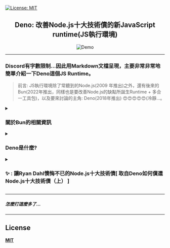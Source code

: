 [![License: MIT](https://img.shields.io/badge/License-MIT-blue.svg)](https://opensource.org/licenses/MIT)

<div align="center">

## Deno: 改善Node.js十大技術債的新JavaScript runtime(JS執行環境)

<img src="https://deno.com/images/artwork/v1.png?__frsh_c=7b3ed87c19927f28c2897b533f4123330facc9ed" alt="Demo">

</div>

---

### Discord有字數限制...因此用Markdown文檔呈現，主要非常非常地簡單介紹一下Deno這個JS Runtime。


> 前言: JS執行環境除了常聽到的Node.js(2009 年推出)之外，還有後來的Bun(2022年推出，同樣也是要改善Node.js的缺點所誕生Runtime + 多合一工具包)，以及要來討論的主角: Deno(2018年推出) 😍😍😍😍😍(冷靜...。


<details>
  <summary>

### 關於Bun的相關資訊

  </summary>

  - [官網](https://bun.sh/)
  - [Github](https://github.com/oven-sh/bun)
  - 開發者: [Jarred Sumner](https://github.com/Jarred-Sumner)
  - [原生支援 TypeScript](https://bun.sh/docs/runtime/typescript): 以往Node.js使用TS需使用其他套件(如: [ts-node](https://github.com/TypeStrong/ts-node) )，或編譯器(如: [tsc](https://nodejs.org/en/learn/getting-started/nodejs-with-typescript#examples ))去轉成JS執行
  - [使用Safari的JavaScriptCore引擎](https://developer.apple.com/documentation/javascriptcore)
  - 2023年9月份終於推出1.0正式版本:
    - [官方Blog](https://bun.sh/blog/bun-v1.0)
    - [Github Releases](https://github.com/oven-sh/bun/releases/tag/bun-v1.0.0)
    - [JavaScript執行環境Bun 1.0推出，可達Node.js的5倍速](https://www.ithome.com.tw/news/158705)
    - [A Quick Look at Bun 1.0 – The Node.js Alternative](https://www.freecodecamp.org/news/a-quick-look-at-bun-js/)
 - [Bun 是什麼? 為什麼要用 Bun? 它解決了哪些 Node.js 的問題?](https://www.explainthis.io/zh-hant/swe/what-is-bun)
 - [Bun vs Node.js](https://123davidbill.medium.com/%E7%AD%86%E8%A8%98-bun-vs-node-js-632b3a87e6a7)

 </details>

<details>
  <summary>

### Deno是什麼?

  </summary>

  - [官網](https://deno.com/)
  - [Github](https://github.com/denoland/deno)
  - 與Node.js同開發者: [Ryan Dahl](https://tinyclouds.org/)
  - [原生支援 TypeScript](https://docs.deno.com/runtime/manual/advanced/typescript/overview)
  - [與Node.js一樣使用[V8引擎](https://v8.dev/ )、以及[Rust語言](https://www.rust-lang.org/zh-TW )所構建的執行環境(Node.js使用C++)]
  - Deno Land(Deno的雲端Library、Modules):
    - Deno最大的特點就是引入模組不再過度依賴npm下載套件然後建立又肥又複雜的node_module目錄了，可使用CDN從雲端函式庫去引入，當然要[使用npm](https://docs.deno.com/runtime/manual/node) 還是可以的。
    - [Deno Standard Modules](https://deno.land/std): 標準函式庫
    - [Deno Third Party Modules](https://deno.land/x): 第三方函式庫
  - [Deno Deploy](https://deno.com/deploy): JavaScript應用的全球分散式serverless雲端平台，我自己的[網站](https://rexfox.deno.dev/ )也是架設在上面，速度非常快
    - [文檔](https://docs.deno.com/deploy/manual)
  - [Deno KV](https://docs.deno.com/kv/manual): Key-Value資料庫(NoSQL)
  - 歷史: 我們把時間往回推至2018年，當時作者在使用
  - ✨ : JSConf EU 2018 歐洲大會演講(6月初): [我爲Node.js感到後悔的十件事](https://www.youtube.com/watch?v=M3BM9TB-8yA)
    - [演講簡報](https://tinyclouds.org/jsconf2018.pdf)
  - ✨ : 來台演講JSDC 2018(11月，富邦人壽大樓國際會議中心): [Deno，A New Server-Side Runtime By Ryan Dahl](https://www.youtube.com/watch?v=FlTG0UXRAkE&list=PL8dIIwCMF-SP9LpiqVypGKHLaGNm8vQ29)
  - [演講筆記](https://hackmd.io/c/JSDC2018/%2FYByw2CjTTeyRNXIbONNrcg)
  - Deno如何償還Node.js十大技術債:
    - [（上）](https://www.ithome.com.tw/news/128189)
   - [（下）](https://www.ithome.com.tw/news/128190)
  - :laughing: : [求不要更新了，老子学不动了](https://github.com/denoland/deno/issues/25)
  - [Deno 入門指南](https://ianchen0119.gitbook.io/deno/)
    - [Deno 跟 Node.js 的主要差異](https://ianchen0119.gitbook.io/deno/an-zhuang-bing-shi-yong-deno/deno-gen-node.js-de-zhu-yao-cha-yi)
  - [初探 Deno — 與 Node.js 的淺比較(IT鐵人賽)](https://ithelp.ithome.com.tw/articles/10250363)

</details>

<details>
  <summary>

### ✨ : 讓Ryan Dahl懊悔不已的Node.js十大技術債[ 取自Deno如何償還Node.js十大技術債（上） ]

  </summary>

  - 沒用JavaScript非同步處理的Promise物件。
  - 低估安全的重要。
  - 採用gyp來設計Build系統。
  - 沒有聽大家建議提供FFI而繼續用gyp。
  - 過度依賴npm（內建package.json支援）。
  - 太容易可require("任意模組")。
  - package.json建立錯誤的模組概念（在同一目錄下的檔案就是同一模組）。
  - 又肥又複雜的node_module設計和下載黑洞（往往下載npm得花上非常久的時間）。
  - require("module")時沒有強制加上.js附加檔名。
  - 無用的index.js設計。

</details>

---

##### *怎麼打這麼多了...*

---

## License
**[MIT](https://github.com/Lin-Rexter/AI_Hub_Discord-Bot/blob/1902f8e112c3e682ab041c39864d8bb8c7f78a24/LICENSE)**